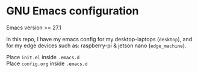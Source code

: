 # GNU Emacs configuration 

Emacs version >= 27.1   

In this repo, I have my emacs config for my desktop-laptops (`desktop`), and for my edge devices such as: raspberry-pi & jetson nano (`edge_machine`).   

Place `init.el` inside `.emacs.d`  
Place `config.org` inside `.emacs.d`

